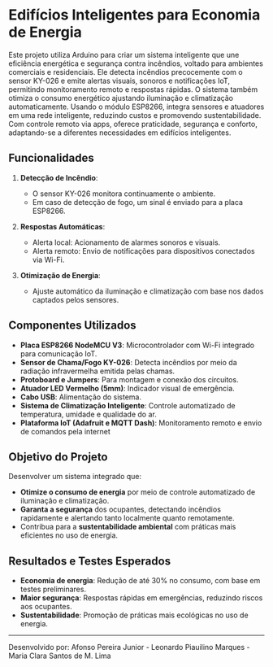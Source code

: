 # Edifícios Inteligentes para Economia de Energia

Este projeto utiliza Arduino para criar um sistema inteligente que une eficiência energética e segurança contra incêndios, voltado para ambientes comerciais e residenciais. Ele detecta incêndios precocemente com o sensor KY-026 e emite alertas visuais, sonoros e notificações IoT, permitindo monitoramento remoto e respostas rápidas. O sistema também otimiza o consumo energético ajustando iluminação e climatização automaticamente. Usando o módulo ESP8266, integra sensores e atuadores em uma rede inteligente, reduzindo custos e promovendo sustentabilidade. Com controle remoto via apps, oferece praticidade, segurança e conforto, adaptando-se a diferentes necessidades em edifícios inteligentes.


## **Funcionalidades**

1. **Detecção de Incêndio**:
   - O sensor KY-026 monitora continuamente o ambiente.
   - Em caso de detecção de fogo, um sinal é enviado para a placa ESP8266.

2. **Respostas Automáticas**:
   - Alerta local: Acionamento de alarmes sonoros e visuais.
   - Alerta remoto: Envio de notificações para dispositivos conectados via Wi-Fi.

3. **Otimização de Energia**:
   - Ajuste automático da iluminação e climatização com base nos dados captados pelos sensores.



## **Componentes Utilizados**

- **Placa ESP8266 NodeMCU V3**: Microcontrolador com Wi-Fi integrado para comunicação IoT.
- **Sensor de Chama/Fogo KY-026**: Detecta incêndios por meio da radiação infravermelha emitida pelas chamas.
- **Protoboard e Jumpers**: Para montagem e conexão dos circuitos.
- **Atuador LED Vermelho (5mm)**: Indicador visual de emergência.
- **Cabo USB**: Alimentação do sistema.
- **Sistema de Climatização Inteligente**: Controle automatizado de temperatura, umidade e qualidade do ar.
- **Plataforma IoT (Adafruit e MQTT Dash)**: Monitoramento remoto e envio de comandos pela internet


## **Objetivo do Projeto**

Desenvolver um sistema integrado que:
- **Otimize o consumo de energia** por meio de controle automatizado de iluminação e climatização.
- **Garanta a segurança** dos ocupantes, detectando incêndios rapidamente e alertando tanto localmente quanto remotamente.
- Contribua para a **sustentabilidade ambiental** com práticas mais eficientes no uso de energia.

## **Resultados e Testes Esperados**

- **Economia de energia**: Redução de até 30% no consumo, com base em testes preliminares.
- **Maior segurança**: Respostas rápidas em emergências, reduzindo riscos aos ocupantes.
- **Sustentabilidade**: Promoção de práticas mais ecológicas no uso de energia.

---

Desenvolvido por:  Afonso Pereira Junior - Leonardo Piauilino Marques - Maria Clara Santos de M. Lima

